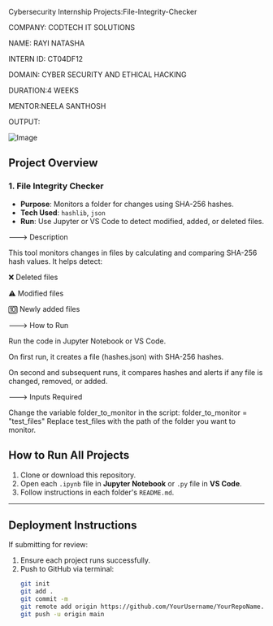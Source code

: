 Cybersecurity Internship Projects:File-Integrity-Checker

COMPANY: CODTECH IT SOLUTIONS

NAME: RAYI NATASHA

INTERN ID: CT04DF12

DOMAIN: CYBER SECURITY AND ETHICAL HACKING

DURATION:4 WEEKS

MENTOR:NEELA SANTHOSH

OUTPUT:

![Image](https://github.com/user-attachments/assets/cbecdbdb-3285-4ebb-a274-5505abaf77c1)

## Project Overview

###  1. File Integrity Checker
- **Purpose**: Monitors a folder for changes using SHA-256 hashes.
- **Tech Used**: `hashlib`, `json`
- **Run**: Use Jupyter or VS Code to detect modified, added, or deleted files.

---> Description

This tool monitors changes in files by calculating and comparing SHA-256 hash values. It helps detect:

❌ Deleted files

⚠ Modified files

🔟 Newly added files

---> How to Run

Run the code in Jupyter Notebook or VS Code.

On first run, it creates a file (hashes.json) with SHA-256 hashes.

On second and subsequent runs, it compares hashes and alerts if any file is changed, removed, or added.

---> Inputs Required

Change the variable folder_to_monitor in the script:
folder_to_monitor = "test_files"
Replace test_files with the path of the folder you want to monitor.

##  How to Run All Projects
1. Clone or download this repository.
2. Open each `.ipynb` file in **Jupyter Notebook** or `.py` file in **VS Code**.
3. Follow instructions in each folder's `README.md`.

---

## Deployment Instructions
If submitting for review:
1. Ensure each project runs successfully.
2. Push to GitHub via terminal:
   ```bash
   git init
   git add .
   git commit -m 
   git remote add origin https://github.com/YourUsername/YourRepoName.git
   git push -u origin main
